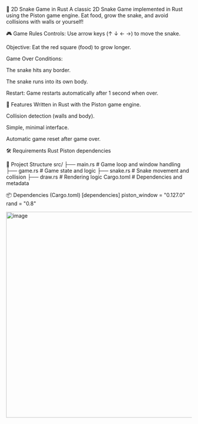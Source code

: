 🐍 2D Snake Game in Rust
A classic 2D Snake Game implemented in Rust using the Piston game engine. Eat food, grow the snake, and avoid collisions with walls or yourself!


🎮 Game Rules
Controls: Use arrow keys (↑ ↓ ← →) to move the snake.

Objective: Eat the red square (food) to grow longer.

Game Over Conditions:

The snake hits any border.

The snake runs into its own body.

Restart: Game restarts automatically after 1 second when over.

🧠 Features
Written in Rust with the Piston game engine.

Collision detection (walls and body).

Simple, minimal interface.

Automatic game reset after game over.

🛠️ Requirements
Rust
Piston dependencies

📁 Project Structure
src/
├── main.rs        # Game loop and window handling
├── game.rs        # Game state and logic
├── snake.rs       # Snake movement and collision
├── draw.rs        # Rendering logic
Cargo.toml         # Dependencies and metadata


📦 Dependencies (Cargo.toml)
[dependencies]
piston_window = "0.127.0"
rand = "0.8"

<img width="522" height="557" alt="image" src="https://github.com/user-attachments/assets/a4d64e05-0965-4fdd-aeec-51581cc8e30c" />

